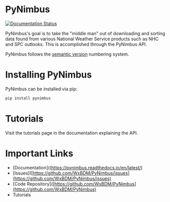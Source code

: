 # PyNimbus

[![Documentation Status](https://readthedocs.org/projects/pynimbus/badge/?version=latest)](https://pynimbus.readthedocs.io/en/latest/?badge=latest)

PyNimbus's goal is to take the "middle man" out of downloading and sorting data found from various National Weather Service products such as NHC and SPC outlooks. This is accomplished through the PyNimbus API. 

PyNimbus follows the [semantic version](https://semver.org/) numbering system.

# Installing PyNimbus

PyNimbus can be installed via pip:

```bash
pip install pynimbus 
```

# Tutorials

Visit the tutorials page in the documentation explaining the API.

# Important Links

- [Documentation]((https://pynimbus.readthedocs.io/en/latest/)
- [Issues]([https://github.com/WxBDM/PyNimbus/issues](https://github.com/WxBDM/PyNimbus/issues)
- [Code Repository]([https://github.com/WxBDM/PyNimbus](https://github.com/WxBDM/PyNimbus)
- Tutorials
